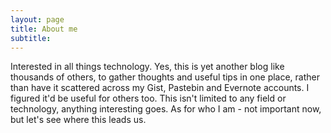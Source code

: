 ```yaml
---
layout: page
title: About me
subtitle: 
---
```


Interested in all things technology. Yes, this is yet another blog like thousands of others, to gather thoughts and useful tips in one place, rather than have it scattered across my Gist, Pastebin and Evernote accounts. I figured it'd be useful for others too. This isn't limited to any field or technology, anything interesting goes. As for who I am - not important now, but let's see where this leads us.

